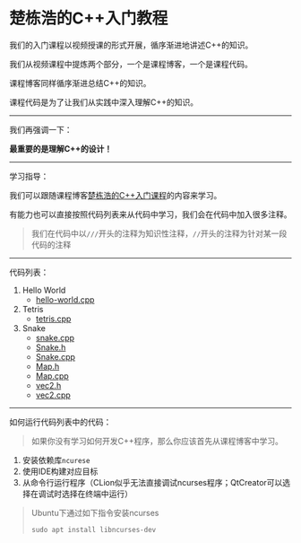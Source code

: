 # 楚栋浩的C++入门教程

我们的入门课程以视频授课的形式开展，循序渐进地讲述C++的知识。

我们从视频课程中提炼两个部分，一个是课程博客，一个是课程代码。

课程博客同样循序渐进总结C++的知识。

课程代码是为了让我们从实践中深入理解C++的知识。

---

我们再强调一下：

**最重要的是理解C++的设计！**

---

学习指导：

我们可以跟随课程博客[楚栋浩的C++入门课程](https://blog.csdn.net/qq_24654009/article/details/129170760)的内容来学习。

有能力也可以直接按照代码列表来从代码中学习，我们会在代码中加入很多注释。

> 我们在代码中以`///`开头的注释为知识性注释，`//`开头的注释为针对某一段代码的注释

---

代码列表：

1. Hello World
   * [hello-world.cpp](hello-world.cpp)
2. Tetris
   * [tetris.cpp](tetris.cpp)
3. Snake
   * [snake.cpp](snake.cpp)
   * [Snake.h](Snake.h)
   * [Snake.cpp](Snake.cpp)
   * [Map.h](Map.h)
   * [Map.cpp](Map.cpp)
   * [vec2.h](vec2.h)
   * [vec2.cpp](vec2.cpp)

---

如何运行代码列表中的代码：

> 如果你没有学习如何开发C++程序，那么你应该首先从课程博客中学习。

1. 安装依赖库`ncurese`
2. 使用IDE构建对应目标
3. 从命令行运行程序（CLion似乎无法直接调试ncurses程序；QtCreator可以选择在调试时选择在终端中运行）

> Ubuntu下通过如下指令安装ncurses
> ```shell
> sudo apt install libncurses-dev
> ```
